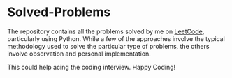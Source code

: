# Solved-Problems
The repository contains all the problems solved by me on [LeetCode](https://www.leetcode.com), particularly using Python. While a few of the approaches involve the typical methodology used to solve the particular type of problems, the others involve observation and personal implementation.  

This could help acing the coding interview.
Happy Coding!